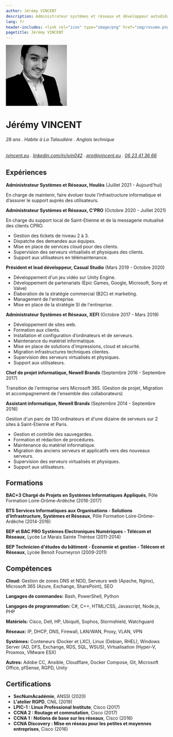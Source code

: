 ```yaml
---
author: Jérémy VINCENT
description: Administrateur systèmes et réseaux et développeur autodidacte pendant mon temps libre.
lang: fr
header-includes: <link rel="icon" type="image/png" href="img/resume.png" />
pagetitle: Jérémy VINCENT
---
```


![](img/jeremy.png)

Jérémy VINCENT
======

###### 28 ans . Habite à La Talaudière . Anglais technique

###### [jvincent.eu](https://jvincent.eu) . [linkedin.com/in/jvin042](https://www.linkedin.com/in/jvin042) . [pro@jvincent.eu](mailto:pro@jvincent.eu) . [06 23 41 36 66](tel:+33623413666)

Expériences
---------
**Administrateur Systèmes et Réseaux, Houlès** (Juillet 2021 - Aujourd'hui)

En charge de maintenir, faire évoluer toute l’infrastructure informatique et d’assurer le support auprès des utilisateurs.


**Administrateur Systèmes et Réseaux, C'PRO** (Octobre 2020 - Juillet 2021)

En charge du support local de Saint-Etienne et de la messagerie mutualisé des clients CPRO.

-  Gestion des tickets de niveau 2 à 3.
-  Dispatche des demandes aux équipes.
-  Mise en place de services cloud pour des clients.
-  Supervision des serveurs virtualisés et physiques des clients.
-  Support aux utilisateurs en télémaintenance.

**Président et lead développeur, Casual Studio** (Mars 2019 - Octobre 2020)

- Développement d'un jeu vidéo sur Unity Engine.
- Développement de partenariats (Epic Games, Google, Microsoft, Sony et Valve)
- Élaboration de la stratégie commercial (B2C) et marketing.
- Management de l'entreprise.
- Mise en place de la stratégie SI de l'entreprise.

**Administrateur Systèmes et Réseaux, XEFI** (Octobre 2017 - Mars 2019)

- Développement de sites web.
- Formation aux clients.
- Installation et configuration d’ordinateurs et de serveurs.
- Maintenance du matériel informatique.
- Mise en place de solutions d'impressions, cloud et sécurité.
- Migration infrastructures techniques clientes.
- Supervision des serveurs virtualisés et physiques.
- Support aux utilisateurs.

**Chef de projet informatique, Newell Brands** (Septembre 2016 - Septembre 2017)

Transition de l'entreprise vers Microsoft 365.
(Gestion de projet, Migration et accompagnement de l'ensemble des collaborateurs)

**Assistant informatique, Newell Brands** (Septembre 2014 - Septembre 2016)

Gestion d'un parc de 130 ordinateurs et d'une dizaine de serveurs sur 2 sites à Saint-Etienne et Paris.

- Gestion et contrôle des sauvegardes.
- Formation et rédaction de procédures.
- Maintenance du matériel informatique.
- Migration des anciens serveurs et applicatifs vers des nouveaux serveurs.
- Supervision des serveurs virtualisés et physiques.
- Support aux utilisateurs.

Formations
---------
**BAC+3 Chargé de Projets en Systèmes Informatiques Appliqués**, Pôle Formation Loire-Drôme-Ardèche (2016-2017)

**BTS Services Informatiques aux Organisations - Solutions d’Infrastructure, Systèmes et Réseaux**, Pôle Formation Loire-Drôme-Ardèche (2014-2016)

**BEP et BAC PRO Systèmes Electroniques Numériques - Télécom et Réseaux**, Lycée Le Marais Sainte Thérèse (2011-2014)

**BEP Technicien d'études du bâtiment - Économie et gestion - Télécom et Réseaux**, Lycée Benoit Fourneyron (2009-2011)

Compétences
---------
**Cloud:** Gestion de zones DNS et NDD, Serveurs web (Apache, Nginx), Microsoft 365 (Azure, Exchange, SharePoint), SEO

**Langages de commandes:** Bash, PowerShell, Python

**Langages de programmation:** C#, C++, HTML/CSS, Javascript, Node.js, PHP

**Matériels:** Cisco, Dell, HP, Ubiquiti, Sophos, Stormshield, Watchguard

**Réseaux:** IP, DHCP, DNS, Firewall, LAN/WAN, Proxy, VLAN, VPN

**Systèmes:** Conteneurs (Docker et LXC), Linux (Debian, RHEL), Windows Server (AD, DFS, Exchange, RDS, SQL, WSUS), Virtualisation (Hyper-V, Proxmox, VMware ESX)

**Autres:** Adobe CC, Ansible, Cloudflare, Docker Compose, Git, Microsoft Office, pfSense, RGPD, Unity

Certifications
---------
- **SecNumAcadémie**, ANSSI (2020)
- **L'atelier RGPD**, CNIL (2019)
- **LPIC-1 : Linux Professional Institute**, Cisco (2017)
- **CCNA 2 : Routage et commutation**, Cisco (2017)
- **CCNA 1 : Notions de base sur les réseaux**, Cisco (2016)
- **CCNA Discovery : Mise en réseau pour les petites et moyennes entreprises**, Cisco (2016)
